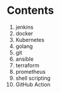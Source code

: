 # Contents 
1. jenkins
1. docker
1. Kubernetes
1. golang
1. git
1. ansible
1. terraform 
1. prometheus 
1. shell scripting
1. GitHub Action